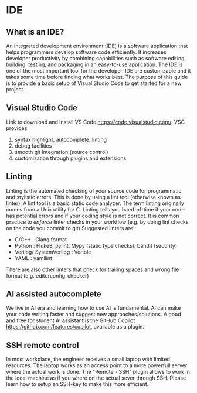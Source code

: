 # IDE

## What is an IDE?

An integrated development environment (IDE) is a software application that helps programmers develop software code efficiently. It increases developer productivity by combining capabilities such as software editing, building, testing, and packaging in an easy-to-use application.
The IDE is one of the most important tool for the developer. IDE are customizable and it takes some time before finding what works best.
The purpose of this guide is to provide a basic setup of Visual Studio Code to get started for a new project.

## Visual Studio Code

Link to download and install VS Code <https://code.visualstudio.com/>.
VSC provides:
 1. syntax highlight, autocomplete, linting
 2. debug facilities
 3. smooth git integrarion (source control)
 4. customization through plugins and extensions

## Linting

Linting is the automated checking of your source code for programmatic and stylistic errors. This is done by using a lint tool (otherwise known as linter). A lint tool is a basic static code analyzer. The term linting originally comes from a Unix utility for C.
Linting tells you haed-of-time if your code has potential errors and if your coding style is not correct. It is common practice to _enforce_ linter checks in your workflow (e.g. by doing lint checks on the code you commit to git)
Suggested linters are:
 - C/C++ : Clang format
 - Python : Fluke8, pylint, Mypy (static type checks), bandit (security)
 - Verilog/ SystemVerilog : Verible
 - YAML : yamllint

There are also other linters that check for trailing spaces and wrong file format (e.g. editorconfig-checker) 

## AI assisted autocomplete

We live in AI era and learning how to use AI is fundamental.
AI can make your code writing faster and suggest new approaches/solutions.
A good and free for student AI assistant is the GitHub Copilot <https://github.com/features/copilot>, available as a plugin.

## SSH remote control

In most workplace, the engineer receives a small laptop with limited resources. The laptop works as an access point to a more powerfull server where the actual work is done.
The "Remote - SSH" plugin allows to work in the local machine as if you where on the actual sever through SSH. Please learn how to setup an SSH-key to make this more efficient.
